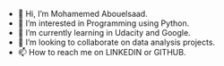 - 👋 Hi, I’m Mohamemed Abouelsaad.
- 👀 I’m interested in Programming using Python.
- 🌱 I’m currently learning in Udacity and Google.
- 💞️ I’m looking to collaborate on data analysis projects.
- 📫 How to reach me on LINKEDIN or GITHUB.

<!---

